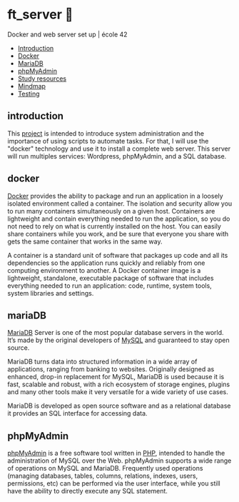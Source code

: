 # ft_server :whale:
Docker and web server set up | école 42

* [Introduction](#introduction)
* [Docker](#docker)
* [MariaDB](#mariaDB)
* [phpMyAdmin](#phpMyAdmin)
* [Study resources](#study)
* [Mindmap](#mindmap) 
* [Testing](#tests) 

## introduction

This [project](en.subject.pdf) is intended to introduce system administration and the importance of using scripts to automate tasks. For that, I will use
the "docker" technology and use it to install a complete web server. This server will run multiples services: Wordpress, phpMyAdmin, and a SQL database.

## docker

[Docker](https://docs.docker.com/get-started/overview/) provides the ability to package and run an application in a loosely isolated environment called a container. The isolation and security allow you to run many containers simultaneously on a given host. Containers are lightweight and contain everything needed to run the application, so you do not need to rely on what is currently installed on the host. You can easily share containers while you work, and be sure that everyone you share with gets the same container that works in the same way.

A container is a standard unit of software that packages up code and all its dependencies so the application runs quickly and reliably from one computing environment to another. A Docker container image is a lightweight, standalone, executable package of software that includes everything needed to run an application: code, runtime, system tools, system libraries and settings.

## mariaDB

[MariaDB](https://mariadb.org/) Server is one of the most popular database servers in the world. It’s made by the original developers of [MySQL](https://www.mysql.com/) and guaranteed to stay open source.

MariaDB turns data into structured information in a wide array of applications, ranging from banking to websites. Originally designed as enhanced, drop-in replacement for MySQL, MariaDB is used because it is fast, scalable and robust, with a rich ecosystem of storage engines, plugins and many other tools make it very versatile for a wide variety of use cases.

MariaDB is developed as open source software and as a relational database it provides an SQL interface for accessing data.

## phpMyAdmin

[phpMyAdmin](https://www.phpmyadmin.net/) is a free software tool written in [PHP](https://www.php.net/), intended to handle the administration of MySQL over the Web. phpMyAdmin supports a wide range of operations on MySQL and MariaDB. Frequently used operations (managing databases, tables, columns, relations, indexes, users, permissions, etc) can be performed via the user interface, while you still have the ability to directly execute any SQL statement.
